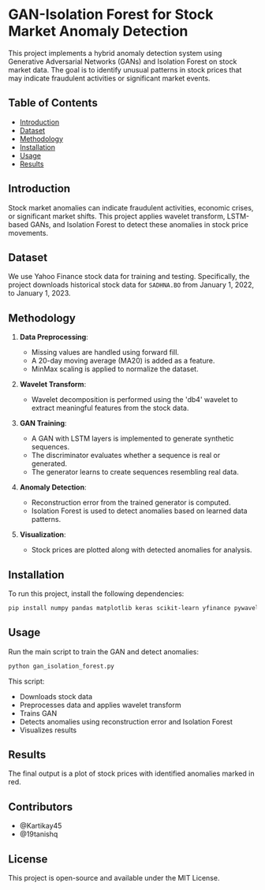 # GAN-Isolation Forest for Stock Market Anomaly Detection

This project implements a hybrid anomaly detection system using Generative Adversarial Networks (GANs) and Isolation Forest on stock market data. The goal is to identify unusual patterns in stock prices that may indicate fraudulent activities or significant market events.

## Table of Contents
- [Introduction](#introduction)
- [Dataset](#dataset)
- [Methodology](#methodology)
- [Installation](#installation)
- [Usage](#usage)
- [Results](#results)

## Introduction
Stock market anomalies can indicate fraudulent activities, economic crises, or significant market shifts. This project applies wavelet transform, LSTM-based GANs, and Isolation Forest to detect these anomalies in stock price movements.

## Dataset
We use Yahoo Finance stock data for training and testing. Specifically, the project downloads historical stock data for `SADHNA.BO` from January 1, 2022, to January 1, 2023.

## Methodology
1. **Data Preprocessing**:
   - Missing values are handled using forward fill.
   - A 20-day moving average (MA20) is added as a feature.
   - MinMax scaling is applied to normalize the dataset.
   
2. **Wavelet Transform**:
   - Wavelet decomposition is performed using the 'db4' wavelet to extract meaningful features from the stock data.
   
3. **GAN Training**:
   - A GAN with LSTM layers is implemented to generate synthetic sequences.
   - The discriminator evaluates whether a sequence is real or generated.
   - The generator learns to create sequences resembling real data.

4. **Anomaly Detection**:
   - Reconstruction error from the trained generator is computed.
   - Isolation Forest is used to detect anomalies based on learned data patterns.

5. **Visualization**:
   - Stock prices are plotted along with detected anomalies for analysis.

## Installation
To run this project, install the following dependencies:
```bash
pip install numpy pandas matplotlib keras scikit-learn yfinance pywavelets
```

## Usage
Run the main script to train the GAN and detect anomalies:
```bash
python gan_isolation_forest.py
```
This script:
- Downloads stock data
- Preprocesses data and applies wavelet transform
- Trains GAN
- Detects anomalies using reconstruction error and Isolation Forest
- Visualizes results

## Results
The final output is a plot of stock prices with identified anomalies marked in red.

## Contributors
- @Kartikay45
- @19tanishq


## License
This project is open-source and available under the MIT License.

